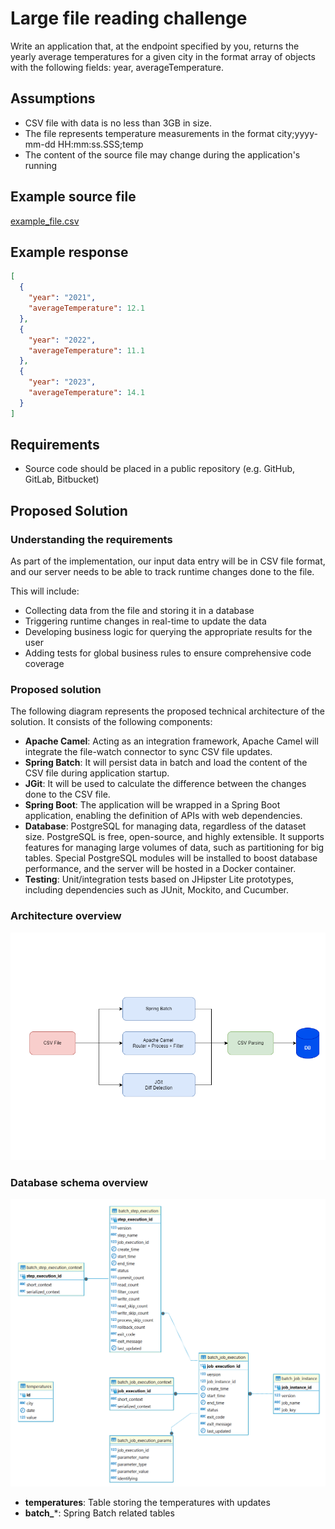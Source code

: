 # Large file reading challenge

Write an application that, at the endpoint specified by you, returns the yearly average temperatures for a given city in the format array of objects with the following fields: year, averageTemperature.

## Assumptions

- CSV file with data is no less than 3GB in size.
- The file represents temperature measurements in the format city;yyyy-mm-dd HH:mm:ss.SSS;temp
- The content of the source file may change during the application's running

## Example source file
[example_file.csv](inputs/example_file.csv)


## Example response
```json
[
  {
	"year": "2021",
	"averageTemperature": 12.1
  },
  {
	"year": "2022",
	"averageTemperature": 11.1
  },
  {
	"year": "2023",
	"averageTemperature": 14.1
  }
]
```

## Requirements
- Source code should be placed in a public repository (e.g. GitHub, GitLab, Bitbucket)

## Proposed Solution

### Understanding the requirements

As part of the implementation, our input data entry will be in CSV file format, and our server needs to be able to track runtime changes done to the file.

This will include:

- Collecting data from the file and storing it in a database
- Triggering runtime changes in real-time to update the data
- Developing business logic for querying the appropriate results for the user
- Adding tests for global business rules to ensure comprehensive code coverage

### Proposed solution

The following diagram represents the proposed technical architecture of the solution. It consists of the following components:

- **Apache Camel**: Acting as an integration framework, Apache Camel will integrate the file-watch connector to sync CSV file updates.
- **Spring Batch**: It will persist data in batch and load the content of the CSV file during application startup.
- **JGit**: It will be used to calculate the difference between the changes done to the CSV file.
- **Spring Boot**: The application will be wrapped in a Spring Boot application, enabling the definition of APIs with web dependencies.
- **Database**: PostgreSQL for managing data, regardless of the dataset size. PostgreSQL is free, open-source, and highly extensible. It supports features for managing large volumes of data, such as partitioning for big tables. Special PostgreSQL modules will be installed to boost database performance, and the server will be hosted in a Docker container.
- **Testing**: Unit/integration tests based on JHipster Lite prototypes, including dependencies such as JUnit, Mockito, and Cucumber.

### Architecture overview
![Architecture overview](documentation/architecture.png)

### Database schema overview
![Database schema overview](documentation/db_schema.png)
- **temperatures**: Table storing the temperatures with updates
- **batch_***: Spring Batch related tables
